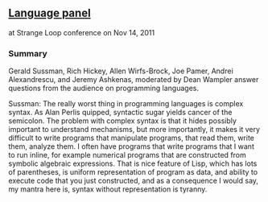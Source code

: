## [Language panel](https://www.infoq.com/presentations/Language-Panel)
at Strange Loop conference on Nov 14, 2011  

### Summary
Gerald Sussman, Rich Hickey, Allen Wirfs-Brock, Joe Pamer, Andrei Alexandrescu, and Jeremy Ashkenas, moderated by Dean Wampler answer questions from the audience on programming languages.

Sussman:
The really worst thing in programming languages is complex syntax. As Alan Perlis quipped, syntactic sugar yields cancer of the semicolon. The problem with complex syntax is that it hides possibly important to understand mechanisms, but more importantly, it makes it very difficult to write programs that manipulate programs, that read them, write them, analyze them. I often have programs that write programs that I want to run inline, for example numerical programs that are constructed from symbolic algebraic expressions. That is nice feature of Lisp, which has lots of parentheses, is uniform representation of program as data, and ability to execute code that you just constructed, and as a consequence I would say, my mantra here is, syntax without representation is tyranny.
